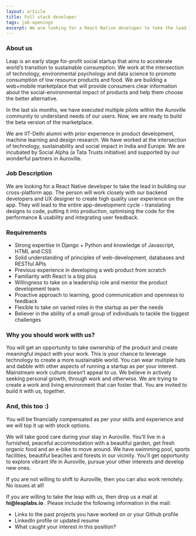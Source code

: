 ```yaml
---
layout: article
title: Full stack developer
tags: job-openings
excerpt: We are looking for a React Native developer to take the lead in building our cross-platform app. The person will work closely with our backend developers and UX designer to create high quality user experience on the app.
---
```


<h3> About us </h3>

<p> Leap is an early stage for-profit social startup that aims to accelerate world’s transition to sustainable consumption. We work at the intersection of technology, environmental psychology and data science to promote consumption of low resource products and food. We are building a web+mobile marketplace that will provide consumers clear information about the social-environmental impact of products and help them choose the better alternative. </p>

<p> In the last six months, we have executed multiple pilots within the Auroville community to understand needs of our users. Now, we are ready to build the beta version of the marketplace. </p>

<p> We are IIT-Delhi alumni with prior experience in product development, machine learning and design research. We have worked at the intersection of technology, sustainability and social impact in India and Europe. We are incubated by Social Alpha (a Tata Trusts initiative) and supported by our wonderful partners in Auroville. </p>

<h3> Job Description </h3>

We are looking for a React Native developer to take the lead in building our cross-platform app. The person will work closely with our backend developers and UX designer to create high quality user experience on the app. They will lead to the entire app-development cycle - translating designs to code, putting it into production, optimising the code for the performance & usability and integrating user feedback.

<h3>Requirements</h3>

<ul>
<li> Strong expertise in Django + Python and knowledge of Javascript, HTML and CSS </li>
<li> Solid understanding of principles of web-development, databases and RESTful APIs </li>
<li> Previous experience in developing a web product from scratch </li>
<li> Familiarity with React is a big plus </li>
<li> Willingness to take on a leadership role and mentor the product development team </li>
<li> Proactive approach to learning, good communication and openness to feedback </li>
<li> Flexible to take on varied roles in the startup as per the needs </li>
<li> Believer in the ability of a small group of individuals to tackle the biggest challenges </li>

</ul>


<h3> Why you should work with us? </h3>
You will get an opportunity to take ownership of the product and create meaningful impact with your work. This is your chance to leverage technology to create a more sustainable world. You can wear multiple hats and dabble with other aspects of running a startup as per your interest. Mainstream work culture doesn’t appeal to us. We believe in actively seeking personal growth, through work and otherwise. We are trying to create a work and living environment that can foster that. You are invited to build it with us, together.

<h3> And, this too :) </h3>
<p> You will be financially compensated as per your skills and experience and we will top it up with stock options. </p>
<p> We will take good care during your stay in Auroville. You’ll live in a furnished, peaceful accommodation with a beautiful garden, get fresh organic food and an e-bike to move around. We have swimming pool, sports facilities, beautiful beaches and forests in our vicinity. You’ll get opportunity to explore vibrant life in Auroville, pursue your other interests and develop new ones. </p>
<p>If you are not willing to shift to Auroville, then you can also work remotely. No issues at all! </p>

<p> If you are willing to take the leap with us, then drop us a mail at <b> hi@leaplabs.io </b>. Please include the following information in the mail:
<ul>
<li> Links to the past projects you have worked on or your Github profile </li>
<li> LinkedIn profile or updated resume </li>
<li> What caught your interest in this position? </li>
</ul>
</p>
